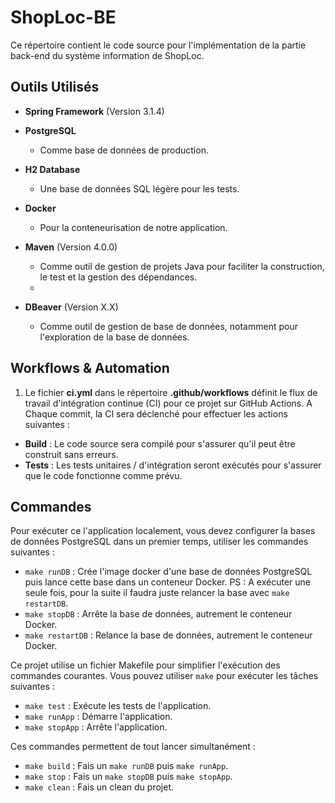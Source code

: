 # ShopLoc-BE

Ce répertoire contient le code source pour l'implémentation de la partie back-end du système information de ShopLoc.

## Outils Utilisés

- **Spring Framework** (Version 3.1.4)
- **PostgreSQL** 
    - Comme base de données de production.

- **H2 Database** 
    - Une base de données SQL légère pour les tests.
  
- **Docker** 
  - Pour la conteneurisation de notre application.
  
- **Maven** (Version 4.0.0)
  - Comme outil de gestion de projets Java pour faciliter la construction, le test et la gestion des dépendances.
  - 
- **DBeaver** (Version X.X)
  - Comme outil de gestion de base de données, notamment pour l'exploration de la base de données.

## Workflows & Automation

1. Le fichier **ci.yml** dans le répertoire **.github/workflows** définit le flux de travail d'intégration continue (CI) pour ce projet sur GitHub Actions. A Chaque commit, la CI sera déclenché pour effectuer les actions suivantes :

  - **Build** : Le code source sera compilé pour s'assurer qu'il peut être construit sans erreurs.
  - **Tests** : Les tests unitaires / d'intégration seront exécutés pour s'assurer que le code fonctionne comme prévu.


## Commandes

Pour exécuter ce l'application localement, vous devez configurer la bases de données PostgreSQL dans un premier temps, utiliser les commandes suivantes : 

- `make runDB` : Crée l'image docker d'une base de données PostgreSQL puis lance cette base dans un conteneur Docker. PS : A exécuter une seule fois, pour la suite il faudra juste relancer la base avec `make restartDB`.
- `make stopDB` : Arrête la base de données, autrement le conteneur Docker.
- `make restartDB` : Relance la base de données, autrement le conteneur Docker.

Ce projet utilise un fichier Makefile pour simplifier l'exécution des commandes courantes. Vous pouvez utiliser `make` pour exécuter les tâches suivantes :

- `make test` : Exécute les tests de l'application.
- `make runApp` : Démarre l'application.
- `make stopApp` : Arrête l'application.

Ces commandes permettent de tout lancer simultanément :

- `make build` : Fais un `make runDB` puis `make runApp`.
- `make stop` : Fais un `make stopDB` puis `make stopApp`.
- `make clean` : Fais un clean du projet.
